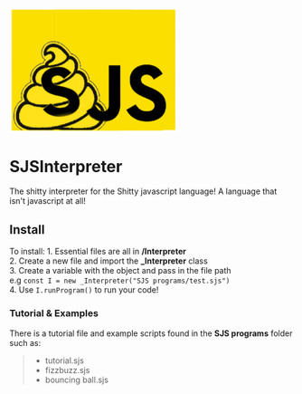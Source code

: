 <img src="sjs.png" alt="sjs icon" width="300px;" padding-left="300px;"/>

# SJSInterpreter

The shitty interpreter for the Shitty javascript language! A language that isn't javascript at all!

## __Install__

To install:
    1. Essential files are all in **/Interpreter** </br>
    2. Create a new file and import the **_Interpreter** class </br>
    3. Create a variable with the object and pass in the file path </br>
         e.g `const I = new _Interpreter("SJS programs/test.sjs")` </br>
    4. Use `I.runProgram()` to run your code! </br>

### __Tutorial & Examples__

There is a tutorial file and example scripts found in the **SJS programs** folder such as:
> * tutorial.sjs
> * fizzbuzz.sjs
> * bouncing ball.sjs

